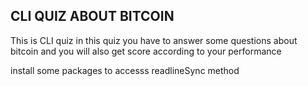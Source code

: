 ## CLI QUIZ ABOUT BITCOIN
This is CLI quiz in this quiz you have to answer some questions about bitcoin and you will also get score according to your performance

install some packages to accesss readlineSync method
